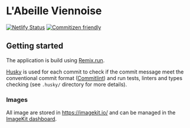 # L'Abeille Viennoise

[![Netlify Status](https://api.netlify.com/api/v1/badges/c6c2a8c9-6270-4c1d-8aef-de809f2c966e/deploy-status)](https://app.netlify.com/sites/labeilleviennoise/deploys)
[![Commitizen friendly](https://img.shields.io/badge/commitizen-friendly-brightgreen.svg)](http://commitizen.github.io/cz-cli/)

## Getting started

The application is build using [Remix.run](https://remix.run/).

[Husky](https://typicode.github.io/husky/#/) is used for each commit to check if the commit message meet the
conventional commit format ([Commitlint](https://github.com/conventional-changelog/commitlint)) and run tests,
linters and types checking (see `.husky/` directory for more details).

### Images

All image are stored in https://imagekit.io/ and can be managed in the
[ImageKit dashboard](https://imagekit.io/dashboard/media-library).
